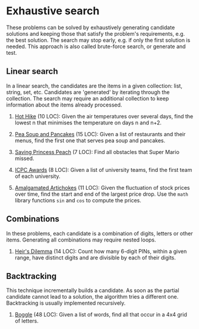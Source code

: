 # Exhaustive search

These problems can be solved by exhaustively generating candidate solutions and
keeping those that satisfy the problem's requirements, e.g. the best solution.
The search may stop early, e.g. if only the first solution is needed.
This approach is also called brute-force search, or generate and test.

## Linear search

In a linear search, the candidates are the items in a given collection:
list, string, set, etc.
Candidates are 'generated' by iterating through the collection.
The search may require an additional collection to
keep information about the items already processed.

1. [Hot Hike](https://open.kattis.com/problems/hothike) (10 LOC):
   Given the air temperatures over several days,
   find the lowest n that minimises the temperature on days n and n+2.

1. [Pea Soup and Pancakes](https://open.kattis.com/problems/peasoup) (15 LOC):
   Given a list of restaurants and their menus,
   find the first one that serves pea soup and pancakes.

1. [Saving Princess Peach](https://open.kattis.com/problems/princesspeach)
   (7 LOC): Find all obstacles that Super Mario missed.

1. [ICPC Awards](https://open.kattis.com/problems/icpcawards) (8 LOC):
   Given a list of university teams, find the first team of each university.

1. [Amalgamated Artichokes](https://open.kattis.com/problems/artichoke)
   (11 LOC): Given the fluctuation of stock prices over time,
   find the start and end of the largest price drop.
   Use the `math` library functions `sin` and `cos` to compute the prices.

## Combinations

In these problems, each candidate is a combination of digits, letters or
other items. Generating all combinations may require nested loops.

1. [Heir's Dilemma](https://open.kattis.com/problems/heirsdilemma) (14 LOC):
   Count how many 6-digit PINs, within a given range,
   have distinct digits and are divisible by each of their digits.

## Backtracking

This technique incrementally builds a candidate. As soon as the partial candidate cannot lead to a solution, the algorithm tries a different one.
Backtracking is usually implemented recursively.

1. [Boggle](https://open.kattis.com/problems/boggle) (48 LOC):
   Given a list of words, find all that occur in a 4x4 grid of letters.
